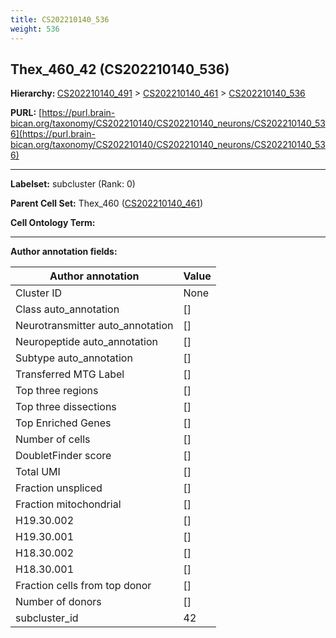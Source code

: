 ```yaml
---
title: CS202210140_536
weight: 536
---
```

## Thex_460_42 (CS202210140_536)
<b>Hierarchy: </b>
[CS202210140_491](../CS202210140_491) >
[CS202210140_461](../CS202210140_461) >
[CS202210140_536](../CS202210140_536)

**PURL:** [https://purl.brain-bican.org/taxonomy/CS202210140/CS202210140_neurons/CS202210140_536](https://purl.brain-bican.org/taxonomy/CS202210140/CS202210140_neurons/CS202210140_536)

---


**Labelset:** subcluster (Rank: 0)

**Parent Cell Set:** Thex_460 ([CS202210140_461](../CS202210140_461))



**Cell Ontology Term:** 

[MARKER GENES.]: #


---

[TRANSFERRED ANNOTATIONS.]: #


[AUTHOR ANNOTATION FIELDS.]: #


**Author annotation fields:**

| Author annotation | Value |
|-------------------|-------|
|Cluster ID|None|
|Class auto_annotation|[]|
|Neurotransmitter auto_annotation|[]|
|Neuropeptide auto_annotation|[]|
|Subtype auto_annotation|[]|
|Transferred MTG Label|[]|
|Top three regions|[]|
|Top three dissections|[]|
|Top Enriched Genes|[]|
|Number of cells|[]|
|DoubletFinder score|[]|
|Total UMI|[]|
|Fraction unspliced|[]|
|Fraction mitochondrial|[]|
|H19.30.002|[]|
|H19.30.001|[]|
|H18.30.002|[]|
|H18.30.001|[]|
|Fraction cells from top donor|[]|
|Number of donors|[]|
|subcluster_id|42|
